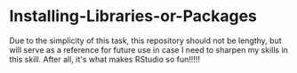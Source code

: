 # Installing-Libraries-or-Packages
Due to the simplicity of this task, this repository should not be lengthy, but will serve as a reference for future use in case I need to sharpen my skills in this skill. After all, it's what makes RStudio so fun!!!!!
